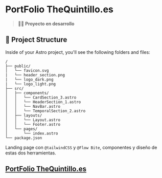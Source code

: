 # PortFolio TheQuintillo.es


> 🧑‍🚀 **Proyecto en desarrollo**

## 🚀 Project Structure

Inside of your Astro project, you'll see the following folders and files:

```
/
├── public/
│   └── favicon.svg
|   └── header_section.png
|   └── logo_dark.png
|   └── logo_light.png
├── src/
│   ├── components/
│   │   └── CardSection_3.astro
│   │   └── HeaderSection_1.astro
│   │   └── NavBar.astro
│   │   └── TemporalSection_2.astro
│   ├── layouts/
│   │   └── Layout.astro
│   │   └── Footer.astro
│   └── pages/
│       └── index.astro
└── package.json
```

Landing page con ```@tailwindCSS``` y ```@Flow Bite```, componentes y diseño de estas dos herramientas.

## [PortFolio TheQuintillo.es](https://thequintillo.es)
